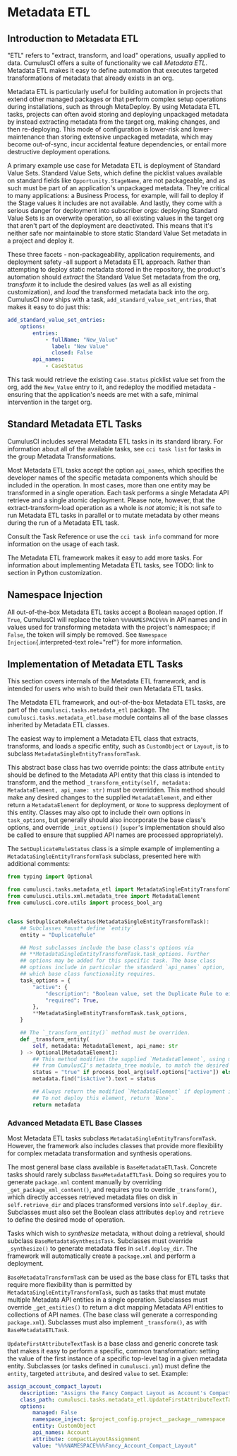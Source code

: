 # Metadata ETL

## Introduction to Metadata ETL

\"ETL\" refers to \"extract, transform, and load\" operations, usually
applied to data. CumulusCI offers a suite of functionality we call
_Metadata ETL_. Metadata ETL makes it easy to define automation that
executes targeted transformations of metadata that already exists in an
org.

Metadata ETL is particularly useful for building automation in projects
that extend other managed packages or that perform complex setup
operations during installations, such as through MetaDeploy. By using
Metadata ETL tasks, projects can often avoid storing and deploying
unpackaged metadata by instead extracting metadata from the target org,
making changes, and then re-deploying. This mode of configuration is
lower-risk and lower-maintenance than storing extensive unpackaged
metadata, which may become out-of-sync, incur accidental feature
dependencies, or entail more destructive deployment operations.

A primary example use case for Metadata ETL is deployment of Standard
Value Sets. Standard Value Sets, which define the picklist values
available on standard fields like `Opportunity.StageName`, are not
packageable, and as such must be part of an application\'s unpackaged
metadata. They\'re critical to many applications: a Business Process,
for example, will fail to deploy if the Stage values it includes are not
available. And lastly, they come with a serious danger for deployment
into subscriber orgs: deploying Standard Value Sets is an overwrite
operation, so all existing values in the target org that aren\'t part of
the deployment are deactivated. This means that it\'s neither safe nor
maintainable to store static Standard Value Set metadata in a project
and deploy it.

These three facets - non-packageability, application requirements, and
deployment safety -all support a Metadata ETL approach. Rather than
attempting to deploy static metadata stored in the repository, the
product\'s automation should _extract_ the Standard Value Set metadata
from the org, _transform_ it to include the desired values (as well as
all existing customization), and _load_ the transformed metadata back
into the org. CumulusCI now ships with a task,
`add_standard_value_set_entries`, that makes it easy to do just this:

```yaml
add_standard_value_set_entries:
    options:
        entries:
            - fullName: "New_Value"
              label: "New Value"
              closed: False
        api_names:
            - CaseStatus
```

This task would retrieve the existing `Case.Status` picklist value set
from the org, add the `New_Value` entry to it, and redeploy the modified
metadata - ensuring that the application\'s needs are met with a safe,
minimal intervention in the target org.

## Standard Metadata ETL Tasks

CumulusCI includes several Metadata ETL tasks in its standard library.
For information about all of the available tasks, see `cci task list`
for tasks in the group Metadata Transformations.

Most Metadata ETL tasks accept the option `api_names`, which specifies
the developer names of the specific metadata components which should be
included in the operation. In most cases, more than one entity may be
transformed in a single operation. Each task performs a single Metadata
API retrieve and a single atomic deployment. Please note, however, that
the extract-transform-load operation as a whole is _not_ atomic; it is
not safe to run Metadata ETL tasks in parallel or to mutate metadata by
other means during the run of a Metadata ETL task.

Consult the Task Reference or use the `cci task info` command for more
information on the usage of each task.

The Metadata ETL framework makes it easy to add more tasks. For
information about implementing Metadata ETL tasks, see TODO: link to
section in Python customization.

## Namespace Injection

All out-of-the-box Metadata ETL tasks accept a Boolean `managed` option.
If `True`, CumulusCI will replace the token `%%%NAMESPACE%%%` in API
names and in values used for transforming metadata with the project\'s
namespace; if `False`, the token will simply be removed. See
`Namespace Injection`{.interpreted-text role="ref"} for more
information.

## Implementation of Metadata ETL Tasks

This section covers internals of the Metadata ETL framework, and is
intended for users who wish to build their own Metadata ETL tasks.

The Metadata ETL framework, and out-of-the-box Metadata ETL tasks, are
part of the `cumulusci.tasks.metadata_etl` package. The
`cumulusci.tasks.metadata_etl.base` module contains all of the base
classes inherited by Metadata ETL classes.

The easiest way to implement a Metadata ETL class that extracts,
transforms, and loads a specific entity, such as `CustomObject` or
`Layout`, is to subclass `MetadataSingleEntityTransformTask`.

This abstract base class has two override points: the class attribute
`entity` should be defined to the Metadata API entity that this class is
intended to transform, and the method
`_transform_entity(self, metadata: MetadataElement, api_name: str)` must
be overridden. This method should make any desired changes to the
supplied `MetadataElement`, and either return a `MetadataElement` for
deployment, or `None` to suppress deployment of this entity. Classes may
also opt to include their own options in `task_options`, but generally
should also incorporate the base class\'s options, and override
`_init_options()` (`super`\'s implementation should also be called to
ensure that supplied API names are processed appropriately).

The `SetDuplicateRuleStatus` class is a simple example of implementing a
`MetadataSingleEntityTransformTask` subclass, presented here with
additional comments:

```python
from typing import Optional

from cumulusci.tasks.metadata_etl import MetadataSingleEntityTransformTask
from cumulusci.utils.xml.metadata_tree import MetadataElement
from cumulusci.core.utils import process_bool_arg


class SetDuplicateRuleStatus(MetadataSingleEntityTransformTask):
    ## Subclasses *must* define `entity`
    entity = "DuplicateRule"

    ## Most subclasses include the base class's options via
    ## **MetadataSingleEntityTransformTask.task_options. Further
    ## options may be added for this specific task. The base class
    ## options include in particular the standard `api_names` option,
    ## which base class functionality requires.
    task_options = {
        "active": {
            "description": "Boolean value, set the Duplicate Rule to either active or inactive",
            "required": True,
        },
        **MetadataSingleEntityTransformTask.task_options,
    }

    ## The `_transform_entity()` method must be overriden.
    def _transform_entity(
        self, metadata: MetadataElement, api_name: str
    ) -> Optional[MetadataElement]:
        ## This method modifies the supplied `MetadataElement`, using methods
        ## from CumulusCI's metadata_tree module, to match the desired configuration.
        status = "true" if process_bool_arg(self.options["active"]) else "false"
        metadata.find("isActive").text = status

        ## Always return the modified `MetadataElement` if deployment is desired.
        ## To not deploy this element, return `None`.
        return metadata
```

### Advanced Metadata ETL Base Classes

Most Metadata ETL tasks subclass `MetadataSingleEntityTransformTask`.
However, the framework also includes classes that provide more
flexibility for complex metadata transformation and synthesis
operations.

The most general base class available is `BaseMetadataETLTask`. Concrete
tasks should rarely subclass `BaseMetadataETLTask`. Doing so requires
you to generate `package.xml` content manually by overriding
`_get_package_xml_content()`, and requires you to override
`_transform()`, which directly accesses retrieved metadata files on disk
in `self.retrieve_dir` and places transformed versions into
`self.deploy_dir`. Subclasses must also set the Boolean class attributes
`deploy` and `retrieve` to define the desired mode of operation.

Tasks which wish to _synthesize_ metadata, without doing a retrieval,
should subclass `BaseMetadataSynthesisTask`. Subclasses must override
`_synthesize()` to generate metadata files in `self.deploy_dir`. The
framework will automatically create a `package.xml` and perform a
deployment.

`BaseMetadataTransformTask` can be used as the base class for ETL tasks
that require more flexibility than is permitted by
`MetadataSingleEntityTransformTask`, such as tasks that must mutate
multiple Metadata API entities in a single operation. Subclasses must
override `_get_entities()` to return a dict mapping Metadata API
entities to collections of API names. (The base class will generate a
corresponding `package.xml`). Subclasses must also implement
`_transform()`, as with `BaseMetadataETLTask`.

`UpdateFirstAttributeTextTask` is a base class and generic concrete task
that makes it easy to perform a specific, common transformation: setting
the value of the first instance of a specific top-level tag in a given
metadata entity. Subclasses (or tasks defined in `cumulusci.yml`) must
define the `entity`, targeted `attribute`, and desired `value` to set.
Example:

```yaml
assign_account_compact_layout:
    description: "Assigns the Fancy Compact Layout as Account's Compact Layout."
    class_path: cumulusci.tasks.metadata_etl.UpdateFirstAttributeTextTask
    options:
        managed: False
        namespace_inject: $project_config.project__package__namespace
        entity: CustomObject
        api_names: Account
        attribute: compactLayoutAssignment
        value: "%%%NAMESPACE%%%Fancy_Account_Compact_Layout"
```
